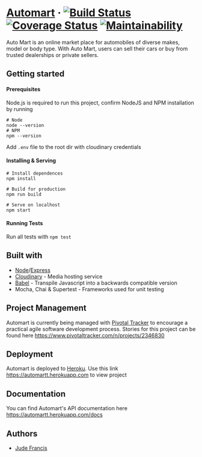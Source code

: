 # [Automart](https://automartt.herokuapp.com) · [![Build Status](https://travis-ci.org/jsbuddy/automart.svg?branch=develop)](https://travis-ci.org/jsbuddy/automart) [![Coverage Status](https://coveralls.io/repos/github/jsbuddy/automart/badge.svg?branch=develop)](https://coveralls.io/github/jsbuddy/automart?branch=develop) [![Maintainability](https://api.codeclimate.com/v1/badges/0147ad9fd85e5a898c5d/maintainability)](https://codeclimate.com/github/jsbuddy/automart/maintainability)

Auto Mart is an online market place for automobiles of diverse makes, model or body type. With Auto Mart, users can sell their cars or buy from trusted dealerships or private sellers.


## Getting started
#### Prerequisites
Node.js is required to run this project, confirm NodeJS and NPM installation by running
```
# Node
node --version
# NPM
npm --version
```
Add `.env` file to the root dir with cloudinary credentials

#### Installing & Serving
```
# Install dependences
npm install

# Build for production
npm run build

# Serve on localhost
npm start
```

#### Running Tests
Run all tests with `npm test`


## Built with
- [Node](https://nodejs.org)/[Express](https://expressjs.com)
- [Cloudinary](https://cloudinary.com) - Media hosting service
- [Babel](https://babeljs.io) - Transpile Javascript into a backwards compatible version
- Mocha, Chai & Supertest - Frameworks used for unit testing


## Project Management
Automart is currently being managed with [Pivotal Tracker](https://pivotaltracker.com/) to encourage a practical agile software development process. Stories for this project can be found here https://www.pivotaltracker.com/n/projects/2346830


## Deployment
Automart is deployed to [Heroku](https://heroku.com). Use this link https://automartt.herokuapp.com to view project


## Documentation
You can find Automart's API documentation here https://automartt.herokuapp.com/docs


## Authors
- [Jude Francis](https://judecodes.netlify.com)
